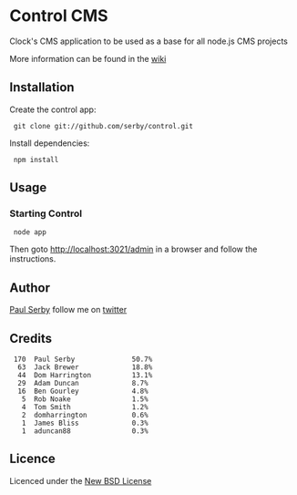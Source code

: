 # Control CMS

Clock's CMS application to be used as a base for all node.js CMS projects

More information can be found in the [wiki](https://github.com/serby/control/wiki/_pages)

## Installation

Create the control app:

     git clone git://github.com/serby/control.git

Install dependencies:

     npm install

## Usage

### Starting Control

     node app

Then goto [http://localhost:3021/admin](http://localhost:3021/admin) in a browser and follow the instructions.

## Author
[Paul Serby](https://github.com/serby/) follow me on [twitter](http://twitter.com/serby)

## Credits

     170  Paul Serby              50.7%
      63  Jack Brewer             18.8%
      44  Dom Harrington          13.1%
      29  Adam Duncan             8.7%
      16  Ben Gourley             4.8%
       5  Rob Noake               1.5%
       4  Tom Smith               1.2%
       2  domharrington           0.6%
       1  James Bliss             0.3%
       1  aduncan88               0.3%

## Licence
Licenced under the [New BSD License](http://opensource.org/licenses/bsd-license.php)